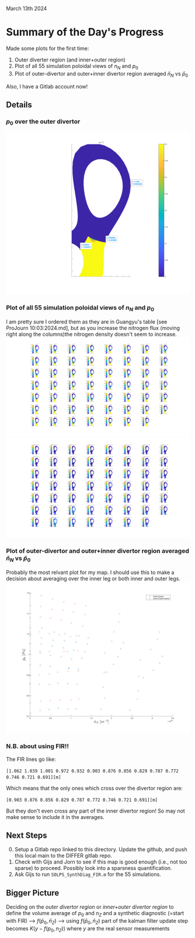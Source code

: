 March 13th 2024

# Summary of the Day's Progress
Made some plots for the first time:  
1. Outer diverter region (and inner+outer region)
2. Plot of all 55 simulation poloidal views of $n_N$ and $p_0$
3. Plot of outer-divertor and outer+inner divertor region averaged $\bar{n}_N$ vs $\bar{p}_0$

Also, I have a Gitlab account now!

## Details
### $p_0$ over the outer divertor 
![polview](JournalImages/p0_odiv_polview.svg)

### Plot of all 55 simulation poloidal views of $n_N$ and $p_0$
I am pretty sure I ordered them as they are in Guangyu's table [see ProJourn 10:03:2024.md], but as you increase the nitrogen flux (moving right along the columns)the nitrogen density doesn't seem to increase. 
![55p0](JournalImages/p0_SOLPS_sims.svg)
![55nN](JournalImages/nN_SOLPS_sims.svg)

### Plot of outer-divertor and outer+inner divertor region averaged $\bar{n}_N$ vs $\bar{p}_0$

Probably the most relvant plot for my map. I should use this to make a decision about averaging over the inner leg or both inner and outer legs.
![p0_vs_nZ](JournalImages/p0_vs_nZ.svg)

### N.B. about using FIR!!
The FIR lines go like:  

`[1.062 1.039 1.001 0.972 0.932 0.903 0.876 0.856 0.829 0.787 0.772 0.746 0.721 0.691][m]`

Which means that the only ones which cross over the divertor region are:  

`[0.903 0.876 0.856 0.829 0.787 0.772 0.746 0.721 0.691][m]`

But they don't even cross any part of the inner divertor region! So may not make sense to include it in the averages.

## Next Steps
0. Setup a Gitlab repo linked to this directory. Update the github, and push this local main to the DIFFER gitlab repo.
1. Check with Gijs and Jorn to see if this map is good enough (i.e., not too sparse) to proceed. Possibly look into a sparsness quantification.
2. Ask Gijs to run `SOLPS_SynthDiag_FIR.m` for the 55 simulations.

## Bigger Picture
Deciding on the *outer divertor region* or *inner+outer divertor region* to define the volume average of $p_0$ and $n_Z$ and a synthetic diagnostic (=start with FIR) --> $f(\bar{p}_0, \bar{n}_Z)$ --> using $f(\bar{p}_0, \bar{n}_Z)$ part of the kalman filter update step becomes $K(y - f(p_0, n_Z))$ where $y$ are the real sensor measurements 